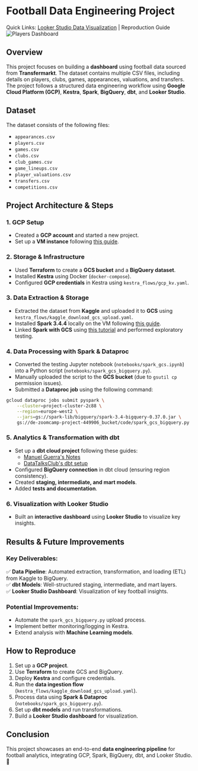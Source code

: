 # Football Data Engineering Project

Quick Links: [Looker Studio Data Visualization](https://lookerstudio.google.com/reporting/70c08dd6-9771-41d6-a549-ab60b1409b00) | Reproduction Guide
![Players Dashboard](https://github.com/AbdelaliEch/final_project/blob/main/images/Players%20Dashboard.jpg)

## Overview
This project focuses on building a **dashboard** using football data sourced from **Transfermarkt**. The dataset contains multiple CSV files, including details on players, clubs, games, appearances, valuations, and transfers. The project follows a structured data engineering workflow using **Google Cloud Platform (GCP)**, **Kestra**, **Spark**, **BigQuery**, **dbt**, and **Looker Studio**.

## Dataset
The dataset consists of the following files:
- `appearances.csv`
- `players.csv`
- `games.csv`
- `clubs.csv`
- `club_games.csv`
- `game_lineups.csv`
- `player_valuations.csv`
- `transfers.csv`
- `competitions.csv`

## Project Architecture & Steps

### 1. **GCP Setup**
- Created a **GCP account** and started a new project.
- Set up a **VM instance** following [this guide](https://youtu.be/ae-CV2KfoN0?si=jq2KO6LgsO2F_D_v).

### 2. **Storage & Infrastructure**
- Used **Terraform** to create a **GCS bucket** and a **BigQuery dataset**.
- Installed **Kestra** using Docker (`docker-compose`).
- Configured **GCP credentials** in Kestra using `kestra_flows/gcp_kv.yaml`.

### 3. **Data Extraction & Storage**
- Extracted the dataset from **Kaggle** and uploaded it to **GCS** using `kestra_flows/kaggle_download_gcs_upload.yaml`.
- Installed **Spark 3.4.4** locally on the VM following [this guide](https://youtu.be/hqUbB9c8sKg?si=coujzlSGM3fRzqKz).
- Linked **Spark with GCS** using [this tutorial](https://youtu.be/Yyz293hBVcQ?si=ei5qu9n9NXTVTf2n) and performed exploratory testing.

### 4. **Data Processing with Spark & Dataproc**
- Converted the testing Jupyter notebook (`notebooks/spark_gcs.ipynb`) into a Python script (`notebooks/spark_gcs_bigquery.py`).
- Manually uploaded the script to the **GCS bucket** (due to `gsutil cp` permission issues).
- Submitted a **Dataproc job** using the following command:

```bash
gcloud dataproc jobs submit pyspark \
    --cluster=project-cluster-2c88 \
    --region=europe-west2 \
    --jars=gs://spark-lib/bigquery/spark-3.4-bigquery-0.37.0.jar \
    gs://de-zoomcamp-project-449906_bucket/code/spark_gcs_bigquery.py
```

### 5. **Analytics & Transformation with dbt**
- Set up a **dbt cloud project** following these guides:
  - [Manuel Guerra's Notes](https://github.com/ManuelGuerra1987/data-engineering-zoomcamp-notes/tree/main/4_Analytics-Engineering)
  - [DataTalksClub's dbt setup](https://github.com/DataTalksClub/data-engineering-zoomcamp/blob/main/04-analytics-engineering/dbt_cloud_setup.md)
- Configured **BigQuery connection** in dbt cloud (ensuring region consistency).
- Created **staging, intermediate, and mart models**.
- Added **tests and documentation**.

### 6. **Visualization with Looker Studio**
- Built an **interactive dashboard** using **Looker Studio** to visualize key insights.

## Results & Future Improvements
### Key Deliverables:
✅ **Data Pipeline**: Automated extraction, transformation, and loading (ETL) from Kaggle to BigQuery.  
✅ **dbt Models**: Well-structured staging, intermediate, and mart layers.  
✅ **Looker Studio Dashboard**: Visualization of key football insights.  

### Potential Improvements:
- Automate the `spark_gcs_bigquery.py` upload process.
- Implement better monitoring/logging in Kestra.
- Extend analysis with **Machine Learning models**.

## How to Reproduce
1. Set up a **GCP project**.
2. Use **Terraform** to create GCS and BigQuery.
3. Deploy **Kestra** and configure credentials.
4. Run the **data ingestion flow** (`kestra_flows/kaggle_download_gcs_upload.yaml`).
5. Process data using **Spark & Dataproc** (`notebooks/spark_gcs_bigquery.py`).
6. Set up **dbt models** and run transformations.
7. Build a **Looker Studio dashboard** for visualization.

## Conclusion
This project showcases an end-to-end **data engineering pipeline** for football analytics, integrating GCP, Spark, BigQuery, dbt, and Looker Studio. 🚀

